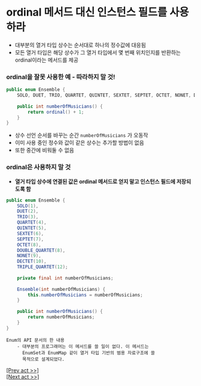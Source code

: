 # ordinal 메서드 대신 인스턴스 필드를 사용하라
* 대부분의 열거 타입 상수는 순서대로 하나의 정수값에 대응됨
* 모든 열거 타입은 해당 상수가 그 열거 타입에서 몇 번째 위치인지를 반환하는 ordinal이라는 메서드를 제공
### ordinal을 잘못 사용한 예 - 따라하지 말 것!
```java
public enum Ensemble {
    SOLO, DUET, TRIO, QUARTET, QUINTET, SEXTET, SEPTET, OCTET, NONET, DECTET;
    
    public int numberOfMusicians() {
        return ordinal() + 1;
    }
}
```
* 상수 선언 순서를 바꾸는 순간 `numberOfMusicians` 가 오동작
* 이미 사용 중인 정수와 값이 같은 상수는 추가할 방법이 없음
* 또한 중간에 비워둘 수 없음
### ordinal은 사용하지 말 것
* **열거 타입 상수에 연결된 값은 ordinal 메서드로 얻지 말고 인스턴스 필드에 저장되도록 함**
```java
public enum Ensemble {
    SOLO(1),
    DUET(2),
    TRIO(3),
    QUARTET(4),
    QUINTET(5),
    SEXTET(6),
    SEPTET(7),
    OCTET(8),
    DOUBLE_QUARTET(8),
    NONET(9),
    DECTET(10),
    TRIPLE_QUARTET(12);
    
    private final int numberOfMusicians;
    
    Ensemble(int numberOfMusicians) {
        this.numberOfMusicians = numberOfMusicians;
    }
    
    public int numberOfMusicians() {
        return numberOfMusicians;
    }
}
```
    Enum의 API 문서의 한 내용
        - 대부분의 프로그래머는 이 메서드를 쓸 일이 없다. 이 메서드는  
          EnumSet과 EnumMap 같이 열거 타입 기반의 범용 자료구조에 쓸
          목적으로 설계되었다.  

[[Prev act >>]](../act1/README.md)  
[[Next act >>]](../act3/README.md)